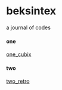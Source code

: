 # beksintex

a journal of codes 

#### one
[one_cubix](https://codepen.io/beksintex/pen/RwbxKBV)

#### two
[two_retro](https://codepen.io/beksintex/pen/gOYogzx)
